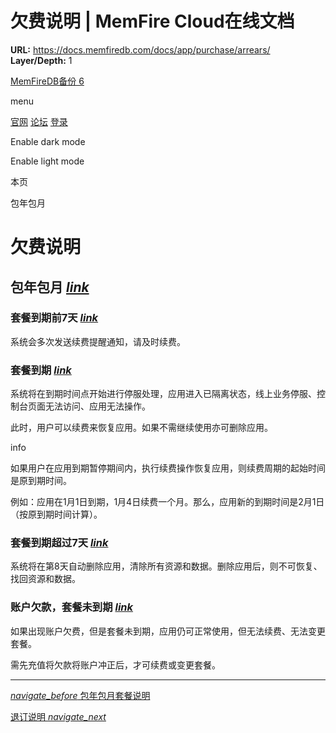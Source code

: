 # 欠费说明 | MemFire Cloud在线文档

**URL:** https://docs.memfiredb.com/docs/app/purchase/arrears/
**Layer/Depth:** 1

[MemFireDB备份 6](/)

menu

[官网](https://memfiredb.com/)
[论坛](https://community.memfiredb.com/)
[登录](https://cloud.memfiredb.com/auth/login)

Enable dark mode

Enable light mode

本页

包年包月

# 欠费说明

## 包年包月 [*link*](#%e5%8c%85%e5%b9%b4%e5%8c%85%e6%9c%88)

### 套餐到期前7天 [*link*](#%e5%a5%97%e9%a4%90%e5%88%b0%e6%9c%9f%e5%89%8d7%e5%a4%a9)

系统会多次发送续费提醒通知，请及时续费。

### 套餐到期 [*link*](#%e5%a5%97%e9%a4%90%e5%88%b0%e6%9c%9f)

系统将在到期时间点开始进行停服处理，应用进入已隔离状态，线上业务停服、控制台页面无法访问、应用无法操作。

此时，用户可以续费来恢复应用。如果不需继续使用亦可删除应用。

info

如果用户在应用到期暂停期间内，执行续费操作恢复应用，则续费周期的起始时间是原到期时间。

例如：应用在1月1日到期，1月4日续费一个月。那么，应用新的到期时间是2月1日（按原到期时间计算）。

### 套餐到期超过7天 [*link*](#%e5%a5%97%e9%a4%90%e5%88%b0%e6%9c%9f%e8%b6%85%e8%bf%877%e5%a4%a9)

系统将在第8天自动删除应用，清除所有资源和数据。删除应用后，则不可恢复、找回资源和数据。

### 账户欠款，套餐未到期 [*link*](#%e8%b4%a6%e6%88%b7%e6%ac%a0%e6%ac%be%e5%a5%97%e9%a4%90%e6%9c%aa%e5%88%b0%e6%9c%9f)

如果出现账户欠费，但是套餐未到期，应用仍可正常使用，但无法续费、无法变更套餐。

需先充值将欠款将账户冲正后，才可续费或变更套餐。

---

[*navigate\_before* 包年包月套餐说明](/docs/app/purchase/package/)

[退订说明 *navigate\_next*](/docs/app/purchase/unsubscribe/)